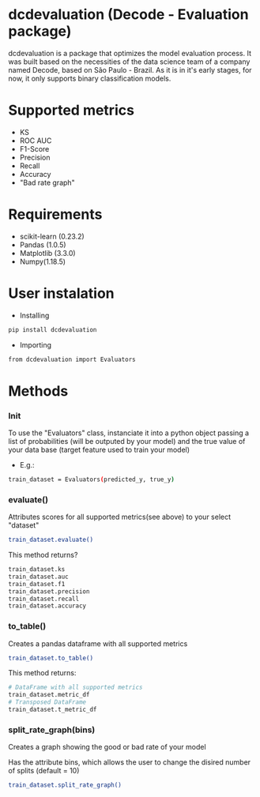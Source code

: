 # dcdevaluation (Decode - Evaluation package)
dcdevaluation is a package that optimizes the model evaluation process.
It was built based on the necessities of the data science team of a company named Decode, based on São Paulo - Brazil.
As it is in it's early stages, for now, it only supports binary classification models.

# Supported metrics
- KS
- ROC AUC
- F1-Score
- Precision
- Recall
- Accuracy
- "Bad rate graph"

# Requirements
- scikit-learn (0.23.2)
- Pandas (1.0.5)
- Matplotlib (3.3.0)
- Numpy(1.18.5)

# User instalation
- Installing
```sh
pip install dcdevaluation
```
- Importing
```sh
from dcdevaluation import Evaluators
```
# Methods
### Init
To use the "Evaluators" class, instanciate it into a python object passing a list of probabilities (will be outputed by your model) and the true value of your data base (target feature used to train your model)
- E.g.:
``` sh
train_dataset = Evaluators(predicted_y, true_y)
```

### evaluate()
Attributes scores for all supported metrics(see above) to your select "dataset"
```sh
train_dataset.evaluate()
```
This method returns?
``` sh
train_dataset.ks
train_dataset.auc
train_dataset.f1
train_dataset.precision
train_dataset.recall
train_dataset.accuracy
```

### to_table()
Creates a pandas dataframe with all supported metrics
``` sh
train_dataset.to_table()
```
This method returns:
``` sh
# DataFrame with all supported metrics
train_dataset.metric_df
# Transposed DataFrame
train_dataset.t_metric_df
```
### split_rate_graph(bins)
Creates a graph showing the good or bad rate of your model

Has the attribute bins, which allows the user to change the disired number of splits (default = 10)

``` sh
train_dataset.split_rate_graph()
```


 
